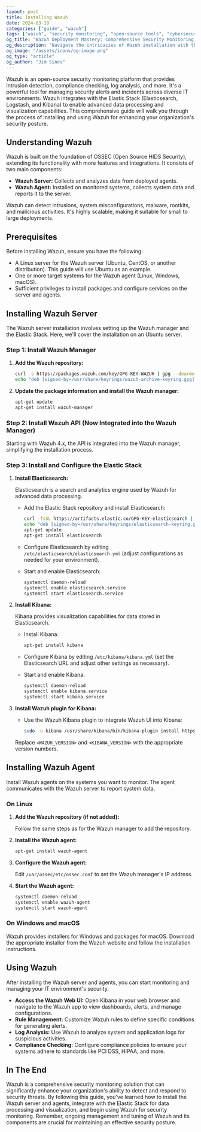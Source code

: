 ```yaml
---
layout: post
title: Installing Wazuh
date: 2024-03-18
categories: ["guide", "wazuh"]
tags: ["wazuh", "security monitoring", "open-source tools", "cybersecurity", "installation", "IT infrastructure"]
og_title: "Wazuh Deployment Mastery: Comprehensive Security Monitoring Setup Guide"
og_description: "Navigate the intricacies of Wazuh installation with this definitive guide. Learn to implement robust security monitoring across your IT infrastructure using open-source security tools."
og_image: "/assets/icons/og-image.png"
og_type: "article"
og_author: "Jim Sines"
---
```

Wazuh is an open-source security monitoring platform that provides intrusion detection, compliance checking, log analysis, and more. It's a powerful tool for managing security alerts and incidents across diverse IT environments. Wazuh integrates with the Elastic Stack (Elasticsearch, Logstash, and Kibana) to enable advanced data processing and visualization capabilities. This comprehensive guide will walk you through the process of installing and using Wazuh for enhancing your organization's security posture.

## Understanding Wazuh

Wazuh is built on the foundation of OSSEC (Open Source HIDS Security), extending its functionality with more features and integrations. It consists of two main components:

- **Wazuh Server:** Collects and analyzes data from deployed agents.
- **Wazuh Agent:** Installed on monitored systems, collects system data and reports it to the server.

Wazuh can detect intrusions, system misconfigurations, malware, rootkits, and malicious activities. It's highly scalable, making it suitable for small to large deployments.

## Prerequisites

Before installing Wazuh, ensure you have the following:

- A Linux server for the Wazuh server (Ubuntu, CentOS, or another distribution). This guide will use Ubuntu as an example.
- One or more target systems for the Wazuh agent (Linux, Windows, macOS).
- Sufficient privileges to install packages and configure services on the server and agents.

## Installing Wazuh Server

The Wazuh server installation involves setting up the Wazuh manager and the Elastic Stack. Here, we'll cover the installation on an Ubuntu server.

### Step 1: Install Wazuh Manager

1. **Add the Wazuh repository:**

   ```bash
   curl -s https://packages.wazuh.com/key/GPG-KEY-WAZUH | gpg --dearmor > /usr/share/keyrings/wazuh-archive-keyring.gpg
   echo "deb [signed-by=/usr/share/keyrings/wazuh-archive-keyring.gpg] https://packages.wazuh.com/4.x/apt/ stable main" | tee /etc/apt/sources.list.d/wazuh.list
   ```

2. **Update the package information and install the Wazuh manager:**

   ```bash
   apt-get update
   apt-get install wazuh-manager
   ```

### Step 2: Install Wazuh API (Now Integrated into the Wazuh Manager)

Starting with Wazuh 4.x, the API is integrated into the Wazuh manager, simplifying the installation process.

### Step 3: Install and Configure the Elastic Stack

1. **Install Elasticsearch:**

   Elasticsearch is a search and analytics engine used by Wazuh for advanced data processing.

   - Add the Elastic Stack repository and install Elasticsearch:

     ```bash
     curl -fsSL https://artifacts.elastic.co/GPG-KEY-elasticsearch | gpg --dearmor > /usr/share/keyrings/elasticsearch-keyring.gpg
     echo "deb [signed-by=/usr/share/keyrings/elasticsearch-keyring.gpg] https://artifacts.elastic.co/packages/7.x/apt stable main" | tee /etc/apt/sources.list.d/elastic-7.x.list
     apt-get update
     apt-get install elasticsearch
     ```

   - Configure Elasticsearch by editing `/etc/elasticsearch/elasticsearch.yml` (adjust configurations as needed for your environment).

   - Start and enable Elasticsearch:

     ```bash
     systemctl daemon-reload
     systemctl enable elasticsearch.service
     systemctl start elasticsearch.service
     ```

2. **Install Kibana:**

   Kibana provides visualization capabilities for data stored in Elasticsearch.

   - Install Kibana:

     ```bash
     apt-get install kibana
     ```

   - Configure Kibana by editing `/etc/kibana/kibana.yml` (set the Elasticsearch URL and adjust other settings as necessary).

   - Start and enable Kibana:

     ```bash
     systemctl daemon-reload
     systemctl enable kibana.service
     systemctl start kibana.service
     ```

3. **Install Wazuh plugin for Kibana:**

   - Use the Wazuh Kibana plugin to integrate Wazuh UI into Kibana:

     ```bash
     sudo -u kibana /usr/share/kibana/bin/kibana-plugin install https://packages.wazuh.com/4.x/ui/kibana/wazuh_kibana-<WAZUH_VERSION>-<KIBANA_VERSION>.zip
     ```

   Replace `<WAZUH_VERSION>` and `<KIBANA_VERSION>` with the appropriate version numbers.

## Installing Wazuh Agent

Install Wazuh agents on the systems you want to monitor. The agent communicates with the Wazuh server to report system data.

### On Linux

1. **Add the Wazuh repository (if not added):**

   Follow the same steps as for the Wazuh manager to add the repository.

2. **Install the Wazuh agent:**

   ```bash
   apt-get install wazuh-agent
   ```

3. **Configure the Wazuh agent:**

   Edit `/var/ossec/etc/ossec.conf` to set the Wazuh manager's IP address.

4. **Start the Wazuh agent:**

   ```bash
   systemctl daemon-reload
   systemctl enable wazuh-agent
   systemctl start wazuh-agent
   ```

### On Windows and macOS

Wazuh provides installers for Windows and packages for macOS. Download the appropriate installer from the Wazuh website and follow the installation instructions.

## Using Wazuh

After installing the Wazuh server and agents, you can start monitoring and managing your IT environment's security.

- **Access the Wazuh Web UI:** Open Kibana in your web browser and navigate to the Wazuh app to view dashboards, alerts, and manage configurations.
- **Rule Management:** Customize Wazuh rules to define specific conditions for generating alerts.
- **Log Analysis:** Use Wazuh to analyze system and application logs for suspicious activities.
- **Compliance Checking:** Configure compliance policies to ensure your systems adhere to standards like PCI DSS, HIPAA, and more.

## In The End

Wazuh is a comprehensive security monitoring solution that can significantly enhance your organization's ability to detect and respond to security threats. By following this guide, you've learned how to install the Wazuh server and agents, integrate with the Elastic Stack for data processing and visualization, and begin using Wazuh for security monitoring. Remember, ongoing management and tuning of Wazuh and its components are crucial for maintaining an effective security posture.
